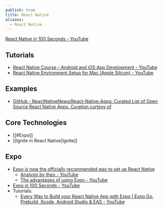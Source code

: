 ```yaml
---
publish: true
title: React Native
aliases:
  - React Native
---
```

[React Native in 100 Seconds - YouTube](https://www.youtube.com/watch?v=gvkqT_Uoahw&pp=ygUeZXhwbyByZWFjdCBuYXRpdmUgaW9zIHR1dG9yaWFs) 

## Tutorials
- [React Native Course – Android and iOS App Development - YouTube](https://www.youtube.com/watch?v=obH0Po_RdWk&pp=ygUeZXhwbyByZWFjdCBuYXRpdmUgaW9zIHR1dG9yaWFs)
- [React Native Environment Setup for Mac (Apple Silicon) - YouTube](https://www.youtube.com/watch?v=lq6oVsY_ssI) 

## Examples
- [GitHub - ReactNativeNews/React-Native-Apps: Curated List of Open Source React Native Apps. Curation curtesy of](https://github.com/ReactNativeNews/React-Native-Apps) 

## Core Technologies
- [[#Expo]]
- [[Ignite in React Native|Ignite]]

## Expo
 
- [Expo is now the officially recommended way to set up React Native](https://reactnative.dev/blog/2024/06/25/use-a-framework-to-build-react-native-apps) 
	- [Analysis by theo - YouTube](https://www.youtube.com/watch?v=ek_IdGC0G80) 
	- [The advantages of using  Expo - YouTube](https://www.youtube.com/watch?v=gntZth3mIbM)
- [Expo in 100 Seconds - YouTube](https://www.youtube.com/watch?v=vFW_TxKLyrE) 
- Tutorials: 
	- [Every Way to Build your React Native App with Expo | Expo Go, Prebuild, Xcode, Android Studio & EAS - YouTube](https://www.youtube.com/watch?v=cs-zgHjt5RQ&pp=ygUeZXhwbyByZWFjdCBuYXRpdmUgaW9zIHR1dG9yaWFs) 